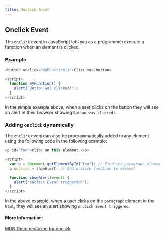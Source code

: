 ```yaml
---
title: Onclick Event
---
```

## Onclick Event
The `onclick` event in JavaScript lets you as a programmer execute a function when an element is clicked. 

### Example
```javascript
<button onclick="myFunction()">Click me</button>

<script>
  function myFunction() {
    alert('Button was clicked!');
  }
</script>
```

In the simple example above, when a user clicks on the button they will see an alert in their browser showing `Button was clicked!`. 

### Adding `onclick` dynamically
The `onclick` event can also be programmatically added to any element using the following code in the following example:

```javascript
<p id="foo">click on this element.</p>

<script>
  var p = document.getElementById("foo"); // Find the paragraph element in the page
  p.onclick = showAlert; // Add onclick function to element
    
  function showAlert(event) {
    alert("onclick Event triggered!");
  }
</script>
```

In the above example, when a user clicks on the `paragraph` element in the `html`, they will see an alert showing `onclick Event triggered`. 
#### More Information:
<!-- Please add any articles you think might be helpful to read before writing the article -->
<a href="https://developer.mozilla.org/en-US/docs/Web/API/GlobalEventHandlers/onclick" target="_blank">MDN Documentation for onclick</a>


